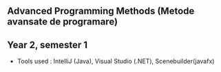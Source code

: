 ## Advanced Programming Methods (Metode avansate de programare)
## Year 2, semester 1
   *   Tools used : IntelliJ (Java), Visual Studio (.NET), Scenebuilder(javafx)
